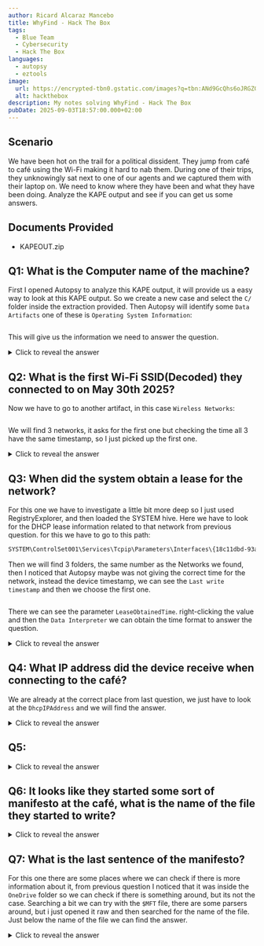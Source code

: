 ```yaml
---
author: Ricard Alcaraz Mancebo
title: WhyFind - Hack The Box
tags:
  - Blue Team
  - Cybersecurity
  - Hack The Box
languages:
  - autopsy
  - eztools
image:
  url: https://encrypted-tbn0.gstatic.com/images?q=tbn:ANd9GcQhs6oJRGZG2suzcDhW-iLWdYaMwJw3rllNyQ&s
  alt: hackthebox
description: My notes solving WhyFind - Hack The Box
pubDate: 2025-09-03T18:57:00.000+02:00
---
```

## Scenario
We have been hot on the trail for a political dissident. They jump from café to café using the Wi-Fi making it hard to nab them. During one of their trips, they unknowingly sat next to one of our agents and we captured them with their laptop on. We need to know where they have been and what they have been doing. Analyze the KAPE output and see if you can get us some answers.

## Documents Provided
- KAPEOUT.zip

## Q1: What is the Computer name of the machine?

First I opened Autopsy to analyze this KAPE output, it will provide us a easy way to look at this KAPE output. So we create a new case and select the `C/` folder inside the extraction provided.
Then Autopsy will identify some `Data Artifacts` one of these is `Operating System Information`:

![]()

This will give us the information we need to answer the question.

<details>
  <summary>Click to reveal the answer</summary>
  <div>
    InvisibleChains
  </div>
</details>

## Q2: What is the first Wi-Fi SSID(Decoded) they connected to on May 30th 2025?

Now we have to go to another artifact, in this case `Wireless Networks`:

![]()

We will find 3 networks, it asks for the first one but checking the time all 3 have the same timestamp, so I just picked up the first one.

<details>
  <summary>Click to reveal the answer</summary>
  <div>
    ArboretumCoffee
  </div>
</details>

## Q3: When did the system obtain a lease for the network?
For this one we have to investigate a little bit more deep so I just used RegistryExplorer, and then loaded the SYSTEM hive.
Here we have to look for the DHCP lease information related to that network from previous question. for this we have to go to this path:
```cmd
SYSTEM\ControlSet001\Services\Tcpip\Parameters\Interfaces\{18c11dbd-93ab-4ca9-a804-4f4475da25b8}\
```

Then we will find 3 folders, the same number as the Networks we found, then I noticed that Autopsy maybe was not giving the correct time for the network, instead the device timestamp, we can see the `Last write timestamp` and then we choose the first one.

![]()

There we can see the parameter `LeaseObtainedTime`. right-clicking the value and then the `Data Interpreter` we can obtain the time format to answer the question.

<details>
  <summary>Click to reveal the answer</summary>
  <div>
    2025-05-30 18:22:48
  </div>
</details>


## Q4: What IP address did the device receive when connecting to the café?

We are already at the correct place from last question, we just have to look at the `DhcpIPAddress` and we will find the answer.

<details>
  <summary>Click to reveal the answer</summary>
  <div>
    172.16.100.16
  </div>
</details>

## Q5: 

<details>
  <summary>Click to reveal the answer</summary>
  <div>
    E4-D1-24-96-A5-D1
  </div>
</details>

## Q6: It looks like they started some sort of manifesto at the café, what is the name of the file they started to write?



<details>
  <summary>Click to reveal the answer</summary>
  <div>
    The Chains Not Seen.txt
  </div>
</details>


## Q7: What is the last sentence of the manifesto?

For this one there are some places where we can check if there is more information about it, from previous question I noticed that it was inside the `OneDrive` folder so we can check if there is something around, but its not the case.
Searching a bit we can try with the `$MFT` file, there are some parsers around, but i just opened it raw and then searched for the name of the file. Just below the name of the file we can find the answer.

<details>
  <summary>Click to reveal the answer</summary>
  <div>
    Freedom is a perspective away.
  </div>
</details>


